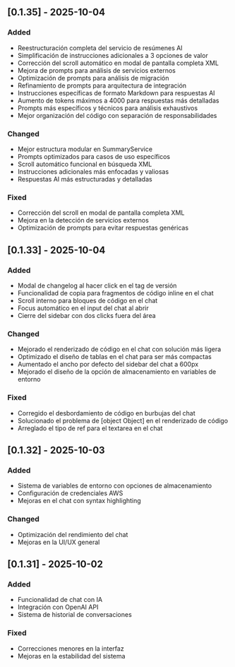 ## [0.1.35] - 2025-10-04

### Added

- Reestructuración completa del servicio de resúmenes AI
- Simplificación de instrucciones adicionales a 3 opciones de valor
- Corrección del scroll automático en modal de pantalla completa XML
- Mejora de prompts para análisis de servicios externos
- Optimización de prompts para análisis de migración
- Refinamiento de prompts para arquitectura de integración
- Instrucciones específicas de formato Markdown para respuestas AI
- Aumento de tokens máximos a 4000 para respuestas más detalladas
- Prompts más específicos y técnicos para análisis exhaustivos
- Mejor organización del código con separación de responsabilidades

### Changed

- Mejor estructura modular en SummaryService
- Prompts optimizados para casos de uso específicos
- Scroll automático funcional en búsqueda XML
- Instrucciones adicionales más enfocadas y valiosas
- Respuestas AI más estructuradas y detalladas

### Fixed

- Corrección del scroll en modal de pantalla completa XML
- Mejora en la detección de servicios externos
- Optimización de prompts para evitar respuestas genéricas

## [0.1.33] - 2025-10-04

### Added

- Modal de changelog al hacer click en el tag de versión
- Funcionalidad de copia para fragmentos de código inline en el chat
- Scroll interno para bloques de código en el chat
- Focus automático en el input del chat al abrir
- Cierre del sidebar con dos clicks fuera del área

### Changed

- Mejorado el renderizado de código en el chat con solución más ligera
- Optimizado el diseño de tablas en el chat para ser más compactas
- Aumentado el ancho por defecto del sidebar del chat a 600px
- Mejorado el diseño de la opción de almacenamiento en variables de entorno

### Fixed

- Corregido el desbordamiento de código en burbujas del chat
- Solucionado el problema de [object Object] en el renderizado de código
- Arreglado el tipo de ref para el textarea en el chat

## [0.1.32] - 2025-10-03

### Added

- Sistema de variables de entorno con opciones de almacenamiento
- Configuración de credenciales AWS
- Mejoras en el chat con syntax highlighting

### Changed

- Optimización del rendimiento del chat
- Mejoras en la UI/UX general

## [0.1.31] - 2025-10-02

### Added

- Funcionalidad de chat con IA
- Integración con OpenAI API
- Sistema de historial de conversaciones

### Fixed

- Correcciones menores en la interfaz
- Mejoras en la estabilidad del sistema

